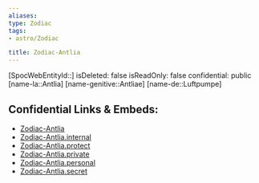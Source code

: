 ```yaml
---
aliases: 
type: Zodiac
tags:
- astro/Zodiac

title: Zodiac-Antlia
---
```

[SpocWebEntityId::]
isDeleted: false
isReadOnly: false
confidential: public
[name-la::Antlia]
[name-genitive::Antliae]
[name-de::Luftpumpe]


## Confidential Links & Embeds: 
- [Zodiac-Antlia](../../../_public/astro/Zodiac/Zodiac-Antlia.md) 
- [Zodiac-Antlia.internal](../../../_internal/astro/Zodiac/Zodiac-Antlia.internal.md) 
- [Zodiac-Antlia.protect](../../../_protect/astro/Zodiac/Zodiac-Antlia.protect.md) 
- [Zodiac-Antlia.private](../../../_private/astro/Zodiac/Zodiac-Antlia.private.md) 
- [Zodiac-Antlia.personal](../../../_personal/astro/Zodiac/Zodiac-Antlia.personal.md) 
- [Zodiac-Antlia.secret](../../../_secret/astro/Zodiac/Zodiac-Antlia.secret.md) 
